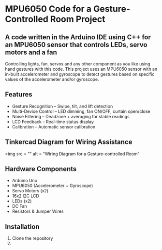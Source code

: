 # MPU6050 Code for a Gesture-Controlled Room Project

## A code written in the Arduino IDE using C++ for an MPU6050 sensor that controls LEDs, servo motors and a fan

Controlling lights, fan, servos and any other component as you like using hand gestures with this code. This project uses an MPU6050 sensor with an in-built accelerometer and gyroscope to detect gestures based on specific values of the accelerometer and/or gyroscope.

## Features
* Gesture Recognition – Swipe, tilt, and lift detection
* Multi-Device Control – LED dimming, fan ON/OFF, curtain open/close
* Noise Filtering – Deadzone + averaging for stable readings
* LCD Feedback – Real-time status display
* Calibration – Automatic sensor calibration

## Tinkercad Diagram for Wiring Assistance
<img src = "" alt = "Wiring Diagram for a Gesture-controlled Room"
## Hardware Components
* Arduino Uno
* MPU6050 (Accelerometer + Gyroscope)
* Servo Motors (x2)
* 16x2 I2C LCD
* LEDs (x2)
* DC Fan
* Resistors & Jumper Wires

## Installation
1. Clone the repository
2. 
